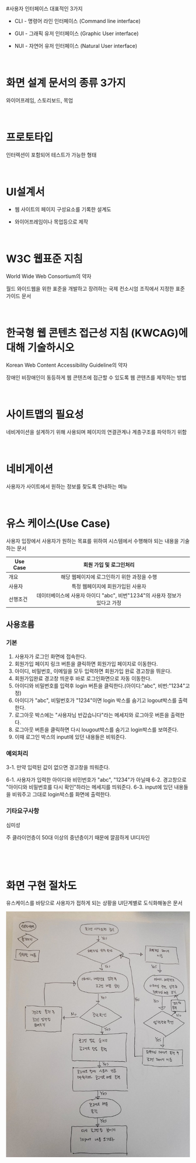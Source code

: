 #사용자 인터페이스 대표적인 3가지

* CLI - 명령어 라인 인터페이스 (Command line interface)

* GUI - 그래픽 유저 인터페이스 (Graphic User interface)

* NUI - 자연어 유저 인터페이스 (Natural User interface)

​

# 화면 설계 문서의 종류 3가지

와이어프레임, 스토리보드, 목업

​

# 프로토타입

인터렉션이 포함되어 테스트가 가능한 형태

​

# UI설계서

- 웹 사이트의 페이지 구성요소를 기록한 설계도

- 와이어프레임이나 목업등으로 제작

​

# W3C 웹표준 지침

World Wide Web Consortium의 약자

월드 와이드웹을 위한 표준을 개발하고 장려하는 국제 컨소시엄 조직에서 지정한 표준 가이드 문서

​

# 한국형 웹 콘텐츠 접근성 지침 (KWCAG)에 대해 기술하시오

Korean Web Content Accessibility Guideline의 약자

장애인 비장애인이 동등하게 웹 콘텐츠에 접근할 수 있도록 웹 콘텐츠를 제작하는 방법

​

# 사이트맵의 필요성

네비게이션을 설계하기 위해 사용되며 페이지의 연결관계나 계층구조를 파악하기 위함

​

# 네비게이션

사용자가 사이트에서 원하는 정보를 찾도록 안내하는 메뉴

​

# 유스 케이스(Use Case)

사용자 입장에서 사용자가 원하는 목표를 위하여 시스템에서 수행해야 되는 내용을 기술하는 문서

Use Case | 회원 가입 및 로그인처리| |
|---|:---:|:---:|
개요 | 해당 웹페이지에 로그인하기 위한 과정을 수행
사용자 | 특정 웹페이지에 회원가입된 사용자
선행조건|데이터베이스에 사용자 아이디 "abc", 비번"1234"의 사용자 정보가 있다고 가정

## 사용흐름 

### 기본 
1. 사용자가 로그인 화면에 접속한다.
2. 회원가입 페이지 링크 버튼을 클릭하면 회원가입 페이지로 이동한다.
3. 아이디, 비밀번호, 이메일을 모두 입력하면 회원가입 완료 경고창을 뛰운다.
4. 회원가입완료 경고창 띄운후 바로 로그인화면으로 자동 이동한다.
5. 아이디와 비밀번호를 입력후 login 버튼을 클릭한다.(아이디:"abc", 비번:"1234"고정)
6. 아이디가 "abc", 비밀번호가 "1234"이면 login 박스를 숨기고 logout박스를 출력한다.
7. 로그아웃 박스에는 "사용자님 반갑습니다"라는 메세지와 로그아웃 버튼을 출력한다.
8. 로그아웃 버튼을 클릭하면 다시 lougout박스를 숨기고 login박스를 보여준다.
9. 이때 로그인 박스의 input에 있던 내용들은 비워준다.

### 예외처리

3-1. 만약 입력된 값이 없으면 경고창을 띄워준다.

6-1. 사용자가 입력한 아이디와 비민번호가 "abc", "1234"가 아닐때
6-2. 경고창으로 "아이디와 비밀번호를 다시 확인"하라는 메세지를 띄워준다.
6-3. input에 있던 내용들을 비워주고 그대로 login박스를 화면에 출력한다.

### 기타요구사항

심미성

주 클라이언층이 50대 이상의 중년층이기 때문에 깔끔하게 UI디자인

​

​

# 화면 구현 절차도

유스케이스를 바탕으로 사용자가 접하게 되는 상황을 UI단계별로 도식화해놓은 문서

![Prunus](절차도.jpg)
